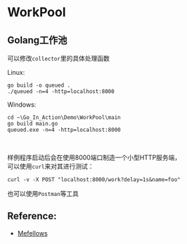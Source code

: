 # WorkPool

## Golang工作池  

可以修改`collector`里的具体处理函数  

Linux:

    go build -o queued .
    ./queued -n=4 -http=localhost:8000

Windows:

    cd ~\Go_In_Action\Demo\WorkPool\main
    go build main.go
    queued.exe -n=4 -http=localhost:8000
    

样例程序启动后会在使用8000端口制造一个小型HTTP服务端，  
可以使用`curl`来对其进行测试：

    curl -v -X POST "localhost:8000/work?delay=1s&name=foo"

也可以使用`Postman`等工具

## Reference:
* [Mefellows](https://github.com/mefellows/golang-worker-example)
